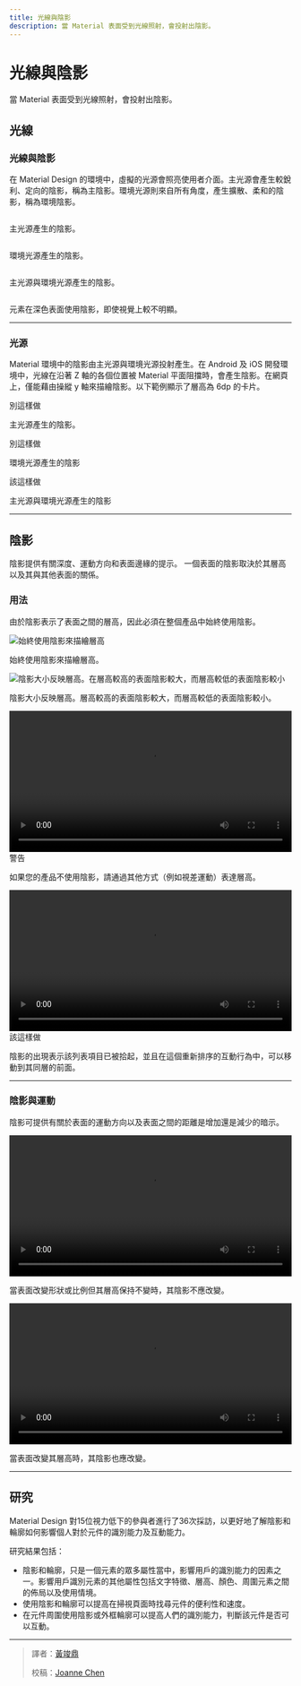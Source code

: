 ```yaml
---
title: 光線與陰影
description: 當 Material 表面受到光線照射，會投射出陰影。
---
```

<!-- markdownlint-disable MD024 -->
<!-- markdownlint-disable MD025 -->
<!-- markdownlint-disable MD033 -->

# 光線與陰影

當 Material 表面受到光線照射，會投射出陰影。

## 光線

### 光線與陰影

在 Material Design 的環境中，虛擬的光源會照亮使用者介面。主光源會產生較銳利、定向的陰影，稱為主陰影。環境光源則來自所有角度，產生擴散、柔和的陰影，稱為環境陰影。

<div class="img-grid">
    <div class="grid-item">
         <img src="https://lh3.googleusercontent.com/cuArKKQgH64vrVtgkSyMiAI5RTqL6heaKPT6ScndZ1qiU8t_RFTA_J-NOguGhio-75TY9jYijIgywDlx8okS39nGfSVo8SIdxfikKz8=w1064-v0" alt="">
        <p>主光源產生的陰影。</p>
    </div>
    <div class="grid-item">
         <img src="https://lh3.googleusercontent.com/T-92sY5xjLMpMfM22hBGcUMaGSuqtnLoHJWmS1_7U5qwrETj339D-crFIwERN47WsfqajVXWzQB3q_aq8BPpage9dCXRRdBUlIFVQQ=w1064-v0" alt="">
        <p>環境光源產生的陰影。</p>
    </div>
</div>
<div class="img-grid">
    <div class="grid-item">
         <img src="https://lh3.googleusercontent.com/80Oy2v7zErOUmJbGCp-W8DdQUmOOF4dRI11Mz7V4Rio-Dv_E_cpZo2EbHO6EkUN19sITzVbvxsX21s20Ih6gpbp6Rs-TKugiqGH1YTo=w1064-v0" alt="">
        <p>主光源與環境光源產生的陰影。</p>
    </div>
    <div class="grid-item">
         <img src="https://lh3.googleusercontent.com/Xfcn1toINWeolhHLD8Tlfxtfq3TEkujsXYB7qrM06tl0m34JvXdmak1wmVW-AfRXdtmgUTjqRZQ0i_6E2NrY8U1t5YkmSBwsdsmqZu0=w1064-v0" alt="">
        <p>元素在深色表面使用陰影，即使視覺上較不明顯。</p>
    </div>
</div>

---

### 光源

Material 環境中的陰影由主光源與環境光源投射產生。在 Android 及 iOS 開發環境中，光線在沿著 Z 軸的各個位置被 Material 平面阻擋時，會產生陰影。在網頁上，僅能藉由操縱 y 軸來描繪陰影。以下範例顯示了層高為 6dp 的卡片。

<div class="img-grid">
    <div class="grid-item-triple">
         <img src="https://lh3.googleusercontent.com/ZTiXsXY2gZarUOUhibnCSBZhLo_CLRY0b-2cxAddw0vqFcxiEqRhchAs0DSH63Rx_0IX_DiTvinmOFhsl2fYa8F6OX3iV1en_3L98g=w1064-v0" alt="">
        <div class="item-divide divide-rd"></div>
        <div class="item-title title-rd">別這樣做</div>
        <p>主光源產生的陰影。</p>
    </div>
    <div class="grid-item-triple">
         <img src="https://lh3.googleusercontent.com/X8foa5lJrWUFmWUpGOjJnrPovBEbcEnJl5l7no185n_iK75CMVmpttZYkTyfG95w_j3nM-sippJUH9GfQ1059nxqAtKkKpQBSNHj=w1064-v0" alt="">
        <div class="item-divide divide-rd"></div>
        <div class="item-title title-rd">別這樣做</div>
        <p>環境光源產生的陰影</p>
    </div>
    <div class="grid-item-triple">
         <img src="https://lh3.googleusercontent.com/X8foa5lJrWUFmWUpGOjJnrPovBEbcEnJl5l7no185n_iK75CMVmpttZYkTyfG95w_j3nM-sippJUH9GfQ1059nxqAtKkKpQBSNHj=w1064-v0" alt="">
        <div class="item-divide divide-gn"></div>
        <div class="item-title title-gn">該這樣做</div>
        <p>主光源與環境光源產生的陰影</p>
    </div>
</div>

---

## 陰影

陰影提供有關深度、運動方向和表面邊緣的提示。
一個表面的陰影取決於其層高以及其與其他表面的關係。

### 用法

由於陰影表示了表面之間的層高，因此必須在整個產品中始終使用陰影。

![始終使用陰影來描繪層高](https://lh3.googleusercontent.com/Z_w9qoYUqgQ80i9QGTypmtvQI8JF4I3mMBaEmSaWchlB4ujGFyro6dtQT4DDObQhv9iaNkiKWhjgF-CU5YnKFrWYAvFU3dwh-yXU8w=w1064-v0)

<p class="annotation">始終使用陰影來描繪層高。</p>

![陰影大小反映層高。在層高較高的表面陰影較大，而層高較低的表面陰影較小](https://lh3.googleusercontent.com/5XXOCGpsdv-Wp8EXjNQ7vqtC0X7-6W5O1QSeZFsKzkWt6ouNtZ0gxE05wEDhVdESGUND4Fov_55-G3nMu01Mb2ob9rjCw3weBe1E0w=w1064-v0)

<p class="annotation">陰影大小反映層高。層高較高的表面陰影較大，而層高較低的表面陰影較小。</p>

<div class="img-grid">
    <div class="grid-item">
        <video src="https://kstatic.googleusercontent.com/files/e05b265bd4a6e93b2abe4677cb5e5f880a4369e693c3a6acbb322a17e8f625a04ab1b5333ede48409af8023c1430b87616521facabd24b5ff224930101e4d1af" width="100%" controls=""></video>
        <div class="item-divide divide-og"></div>
        <div class="item-title title-og">警告</div>
        <p>如果您的產品不使用陰影，請通過其他方式（例如視差運動）表達層高。</p>
    </div>
    <div class="grid-item">
        <video src="https://kstatic.googleusercontent.com/files/a6cd285c4e62baf153138506f25b9772a90ec8991435ac7473f86296c57b1c1fc55ddca876f3d5759b0a4fd523760e1d73ffec8df456d3ba61a8c388ad733193" width="100%" controls=""></video>
        <div class="item-divide divide-gn"></div>
        <div class="item-title title-gn">該這樣做</div>
        <p>陰影的出現表示該列表項目已被拾起，並且在這個重新排序的互動行為中，可以移動到其同層的前面。</p>
    </div>
</div>

---

### 陰影與運動

陰影可提供有關於表面的運動方向以及表面之間的距離是增加還是減少的暗示。

<video src="https://kstatic.googleusercontent.com/files/45463b91d9a7f8b67e1f98c34dec83a08c137113b98e3dcd5ff2978081eb7a435ca64f46694a98555b4fdcb6f5704f3affd293354f36935ae647f34ea35ae8bd" width="100%" controls=""></video>

<p class="annotation">當表面改變形狀或比例但其層高保持不變時，其陰影不應改變。</p>

<video src="https://kstatic.googleusercontent.com/files/ab0f445d512c8264f6ae3b0eec4989ecbe971aa75ec320fe5fb3ca86cbbb95f4c6f4c83dcd2611991773163e797a460743068dabb0152fee2ff633a37098acf5" width="100%" controls=""></video>

<p class="annotation">當表面改變其層高時，其陰影也應改變。</p>

---

## 研究

Material Design 對15位視力低下的參與者進行了36次採訪，以更好地了解陰影和輪廓如何影響個人對於元件的識別能力及互動能力。

研究結果包括：

- 陰影和輪廓，只是一個元素的眾多屬性當中，影響用戶的識別能力的因素之一。影響用戶識別元素的其他屬性包括文字特徵、層高、顏色、周圍元素之間的佈局以及使用情境。
- 使用陰影和輪廓可以提高在掃視頁面時找尋元件的便利性和速度。
- 在元件周圍使用陰影或外框輪廓可以提高人們的識別能力，判斷該元件是否可以互動。

---

> 譯者：[黃竣鼎](https://www.facebook.com/profile.php?id=100002335381333)
>
> 校稿：[Joanne Chen](https://www.facebook.com/profile.php?id=100000314569800)
